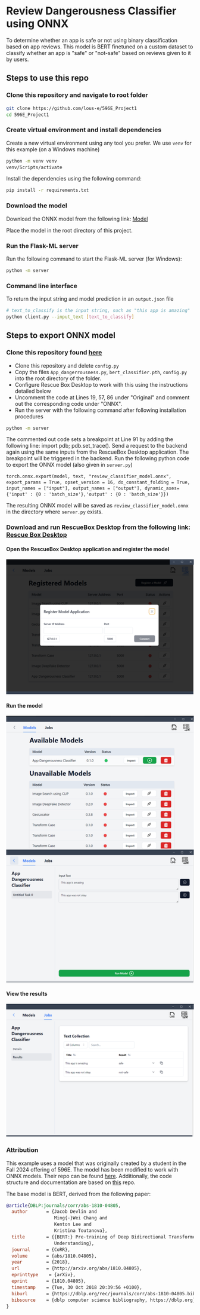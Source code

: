 # Review Dangerousness Classifier using ONNX

To determine whether an app is safe or not using binary classification based on app reviews. This model is BERT finetuned on a custom dataset to classify whether an app is "safe" or "not-safe" based on reviews given to it by users.

## Steps to use this repo
### Clone this repository and navigate to root folder

```bash
git clone https://github.com/lous-e/596E_Project1
cd 596E_Project1
```


### Create virtual environment and install dependencies
Create a new virtual environment using any tool you prefer. We use `venv` for this example (on a Windows machine)

```bash
python -m venv venv
venv/Scripts/activate
```

Install the dependencies using the following command:

```bash
pip install -r requirements.txt
```

### Download the model
Download the ONNX model from the following link: [Model](https://drive.google.com/file/d/154S15EOJRLfaDYIo_xPGt_HQbXgD36A8/view?usp=sharing)

Place the model in the root directory of this project.

### Run the Flask-ML server

Run the following command to start the Flask-ML server (for Windows):

```bash
python -m server
```

### Command line interface
To return the input string and model prediction in an `output.json` file
```bash
# text_to_classify is the input string, such as "this app is amazing"
python client.py --input_text [text_to_classify]
```
<!-- The command line interface can be used to test the model. Run the following command to test the model:

```bash
# image_dir is the directory containing the images
python deepfake_cli.py --input_dir path/to/image_dir --output_dir path/to/output_dir
``` -->

## Steps to export ONNX model
### Clone this repository found [here](https://github.com/DeepikaDG2310/ML596E)

- Clone this repository and delete ```config.py```
- Copy the files ```App_dangerrousness.py```, ```bert_classifier.pth```, ```config.py``` into the root directory of the folder.
- Configure Rescue Box Desktop to work with this using the instructions detailed below
- Uncomment the code at Lines 19, 57, 86 under "Original" and comment out the corresponding code under "ONNX".
- Run the server with the following command after following installation procedures
```bash
python -m server
```
The commented out code sets a breakpoint at Line 91 by adding the following line: import pdb; pdb.set_trace(). Send a request to the backend again using the same inputs from the RescueBox Desktop application. The breakpoint will be triggered in the backend.
Run the following python code to export the ONNX model (also given in ```server.py```)
```{python}
torch.onnx.export(model, text, "review_classifier_model.onnx", export_params = True, opset_version = 16, do_constant_folding = True, input_names = ["input"], output_names = ["output"], dynamic_axes={'input' : {0 : 'batch_size'},'output' : {0 : 'batch_size'}})
```
The resulting ONNX model will be saved as ```review_classifier_model.onnx``` in the directory where ```server.py``` exists.

### Download and run RescueBox Desktop from the following link: [Rescue Box Desktop](https://github.com/UMass-Rescue/RescueBox-Desktop/releases)

#### Open the RescueBox Desktop application and register the model
![RescueBox Desktop](images/register_model.png)

#### Run the model
![RescueBox Desktop](images/run_model.png)
![RescueBox Desktop](images/select_inputs.png)

#### View the results
![RescueBox Desktop](images/view_results.png)

### Attribution
This example uses a model that was originally created by a student in the Fall 2024 offering of 596E. The model has been modified to work with ONNX models. Their repo can be found [here](https://github.com/DeepikaDG2310/ML596E). Additionally, the code structure and documentation are based on [this](https://github.com/UMass-Rescue/deepfake-image-onnx) repo.

The base model is BERT, derived from the following paper:

```bibtex
@article{DBLP:journals/corr/abs-1810-04805,
  author       = {Jacob Devlin and
                  Ming{-}Wei Chang and
                  Kenton Lee and
                  Kristina Toutanova},
  title        = {{BERT:} Pre-training of Deep Bidirectional Transformers for Language
                  Understanding},
  journal      = {CoRR},
  volume       = {abs/1810.04805},
  year         = {2018},
  url          = {http://arxiv.org/abs/1810.04805},
  eprinttype    = {arXiv},
  eprint       = {1810.04805},
  timestamp    = {Tue, 30 Oct 2018 20:39:56 +0100},
  biburl       = {https://dblp.org/rec/journals/corr/abs-1810-04805.bib},
  bibsource    = {dblp computer science bibliography, https://dblp.org}
}
